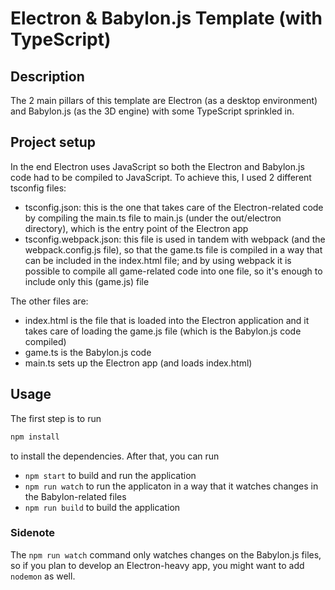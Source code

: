 # Electron & Babylon.js Template (with TypeScript)

## Description

The 2 main pillars of this template are Electron (as a desktop environment) and Babylon.js (as the 3D engine) with some TypeScript sprinkled in.

## Project setup

In the end Electron uses JavaScript so both the Electron and Babylon.js code had to be compiled to JavaScript. To achieve this, I used 2 different tsconfig files:

- tsconfig.json: this is the one that takes care of the Electron-related code by compiling the main.ts file to main.js (under the out/electron directory), which is the entry point of the Electron app
- tsconfig.webpack.json: this file is used in tandem with webpack (and the webpack.config.js file), so that the game.ts file is compiled in a way that can be included in the index.html file; and by using webpack it is possible to compile all game-related code into one file, so it's enough to include only this (game.js) file

The other files are:

- index.html is the file that is loaded into the Electron application and it takes care of loading the game.js file (which is the Babylon.js code compiled)
- game.ts is the Babylon.js code
- main.ts sets up the Electron app (and loads index.html)

## Usage

The first step is to run

```bash
npm install
```

to install the dependencies. After that, you can run

- `npm start` to build and run the application
- `npm run watch` to run the applicaton in a way that it watches changes in the Babylon-related files
- `npm run build` to build the application

### Sidenote

The `npm run watch` command only watches changes on the Babylon.js files, so if you plan to develop an Electron-heavy app, you might want to add `nodemon` as well.
